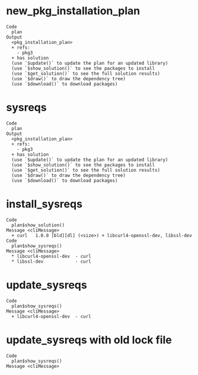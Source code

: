 # new_pkg_installation_plan

    Code
      plan
    Output
      <pkg_installation_plan>
      + refs:
        - pkg3
      + has solution
      (use `$update()` to update the plan for an updated library)
      (use `$show_solution()` to see the packages to install
      (use `$get_solution()` to see the full solution results)
      (use `$draw()` to draw the dependency tree)
      (use `$download()` to download packages)

# sysreqs

    Code
      plan
    Output
      <pkg_installation_plan>
      + refs:
        - pkg3
      + has solution
      (use `$update()` to update the plan for an updated library)
      (use `$show_solution()` to see the packages to install
      (use `$get_solution()` to see the full solution results)
      (use `$draw()` to draw the dependency tree)
      (use `$download()` to download packages)

# install_sysreqs

    Code
      plan$show_solution()
    Message <cliMessage>
      + curl   1.0.0 [bld][dl] (<size>) + libcurl4-openssl-dev, libssl-dev
    Code
      plan$show_sysreqs()
    Message <cliMessage>
      * libcurl4-openssl-dev  - curl
      * libssl-dev            - curl

# update_sysreqs

    Code
      plan$show_sysreqs()
    Message <cliMessage>
      + libcurl4-openssl-dev  - curl

# update_sysreqs with old lock file

    Code
      plan$show_sysreqs()
    Message <cliMessage>
        

